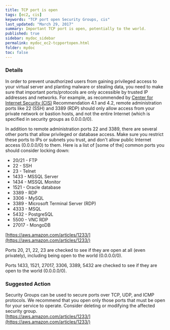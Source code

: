 ```yaml
---
title: TCP port is open
tags: [ec2, cis]
keywords: "TCP port open Security Groups, cis"
last_updated: "March 29, 2017"
summary: Important TCP port is open, potentially to the world.
published: true
sidebar: mydoc_sidebar
permalink: mydoc_ec2-tcpportopen.html
folder: mydoc
toc: false
---
```


### Details  
In order to prevent unauthorized users from gaining privileged access to your virtual server and planting malware or stealing data, you need to make sure that important ports/protocols are only accessible by trusted IP addresses and networks. For example, as recommended by [Center for Internet Security (CIS)](https://www.cisecurity.org/) Recommendation 4.1 and 4.2, remote administration ports like 22 (SSH) and 3389 (RDP) should only allow access from your private network or bastion hosts, and not the entire Internet (which is specified in security groups as 0.0.0.0/0).  

In addition to remote administration ports 22 and 3389, there are several other ports that allow privileged or database access. Make sure you restrict these ports to IPs or subnets you trust, and don't allow public Internet access (0.0.0.0/0) to them. Here is a list of [some of the] common ports you should consider locking down: 
- 20/21 - FTP  
- 22 - SSH  
- 23 - Telnet  
- 1433 - MSSQL Server  
- 1434 - MSSQL Monitor  
- 1521 - Oracle database  
- 3389 - RDP  
- 3306 - MySQL  
- 3389 - Microsoft Terminal Server (RDP)
- 4333 - MSQL  
- 5432 - PostgreSQL
- 5500 - VNC RDP  
- 27017 - MongoDB  

[https://aws.amazon.com/articles/1233/](https://aws.amazon.com/articles/1233/)

Ports 20, 21, 22, 23 are checked to see if they are open at all (even privately), including being open to the world (0.0.0.0/0).  

Ports 1433, 1521, 27017, 3306, 3389, 5432 are checked to see if they are open to the world (0.0.0.0/0).

### Suggested Action   
Security Groups can be used to secure ports over TCP, UDP, and ICMP protocols. We recommend that you open only those ports that must be open for your service to operate. Consider deleting or modifying the affected security group.  
[https://aws.amazon.com/articles/1233/](https://aws.amazon.com/articles/1233/)

